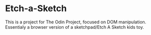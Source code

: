 # Etch-a-Sketch
 This is a project for The Odin Project, focused on DOM manipulation.
 Essentialy a browser version of a sketchpad/Etch A Sketch kids toy. 